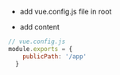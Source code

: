 * add vue.config.js file in root

* add content

```js
// vue.config.js
module.exports = {
    publicPath: '/app'
  }
  
```
